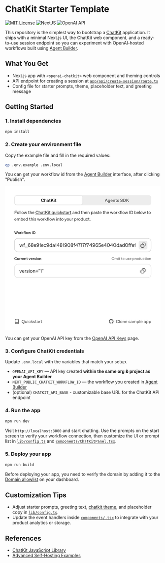 # ChatKit Starter Template

[![MIT License](https://img.shields.io/badge/License-MIT-green.svg)](LICENSE)
![NextJS](https://img.shields.io/badge/Built_with-NextJS-blue)
![OpenAI API](https://img.shields.io/badge/Powered_by-OpenAI_API-orange)

This repository is the simplest way to bootstrap a [ChatKit](http://openai.github.io/chatkit-js/) application. It ships with a minimal Next.js UI, the ChatKit web component, and a ready-to-use session endpoint so you can experiment with OpenAI-hosted workflows built using [Agent Builder](https://platform.openai.com/agent-builder).

## What You Get

- Next.js app with `<openai-chatkit>` web component and theming controls
- API endpoint for creating a session at [`app/api/create-session/route.ts`](app/api/create-session/route.ts)
- Config file for starter prompts, theme, placeholder text, and greeting message

## Getting Started

### 1. Install dependencies

```bash
npm install
```

### 2. Create your environment file

Copy the example file and fill in the required values:

```bash
cp .env.example .env.local
```

You can get your workflow id from the [Agent Builder](https://platform.openai.com/agent-builder) interface, after clicking "Publish".

![workflow id](./public/docs/workflow.jpg)

You can get your OpenAI API key from the [OpenAI API Keys](https://platform.openai.com/api-keys) page.

### 3. Configure ChatKit credentials

Update `.env.local` with the variables that match your setup.

- `OPENAI_API_KEY` — API key created **within the same org & project as your Agent Builder**
- `NEXT_PUBLIC_CHATKIT_WORKFLOW_ID` — the workflow you created in [Agent Builder](https://platform.openai.com/agent-builder)
- (optional) `CHATKIT_API_BASE` - customizable base URL for the ChatKit API endpoint

### 4. Run the app

```bash
npm run dev
```

Visit `http://localhost:3000` and start chatting. Use the prompts on the start screen to verify your workflow connection, then customize the UI or prompt list in [`lib/config.ts`](lib/config.ts) and [`components/ChatKitPanel.tsx`](components/ChatKitPanel.tsx).

### 5. Deploy your app

```bash
npm run build
```

Before deploying your app, you need to verify the domain by adding it to the [Domain allowlist](https://platform.openai.com/settings/organization/security/domain-allowlist) on your dashboard.

## Customization Tips

- Adjust starter prompts, greeting text, [chatkit theme](https://chatkit.studio/playground), and placeholder copy in [`lib/config.ts`](lib/config.ts).
- Update the event handlers inside [`components/.tsx`](components/ChatKitPanel.tsx) to integrate with your product analytics or storage.

## References

- [ChatKit JavaScript Library](http://openai.github.io/chatkit-js/)
- [Advanced Self-Hosting Examples](https://github.com/openai/openai-chatkit-advanced-samples)
